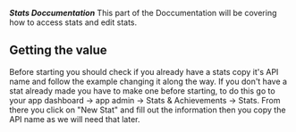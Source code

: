 ***Stats Doccumentation***
This part of the Doccumentation will be covering how to access stats and edit stats.

<h2>Getting the value</h2>
Before starting you should check if you already have a stats copy it's API name and follow the example changing it along the way. If you don't have a stat already made you have to make one before starting, to do this go to your app dashboard -> app admin -> Stats & Achievements -> Stats. From there you click on "New Stat" and fill out the information then you copy the API name as we will need that later.
